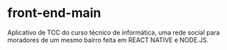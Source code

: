 # front-end-main
Aplicativo de TCC do curso técnico de informática, uma rede social para moradores de um mesmo bairro feita em REACT NATIVE e NODE.JS.
